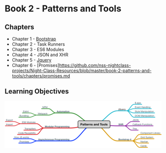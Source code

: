 # Book 2 - Patterns and Tools

## Chapters
* Chapter 1 - [Bootstrap](https://github.com/nss-nightclass-projects/Night-Class-Resources/blob/master/book-2-patterns-and-tools/chapters/bootstrap.md)
* Chapter 2 - Task Runners
* Chapter 3 - ES6 Modules
* Chapter 4 - JSON and XHR
* Chapter 5 - [Jquery](https://github.com/nss-nightclass-projects/Night-Class-Resources/blob/master/book-2-patterns-and-tools/chapters/jquery.md)
* Chapter 6 - [Promises]https://github.com/nss-nightclass-projects/Night-Class-Resources/blob/master/book-2-patterns-and-tools/chapters/promises.md


## Learning Objectives
![patterns-and-tools](./images/patterns_and_tools.png)
